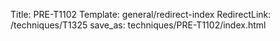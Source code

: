 Title: PRE-T1102
Template: general/redirect-index
RedirectLink: /techniques/T1325
save_as: techniques/PRE-T1102/index.html